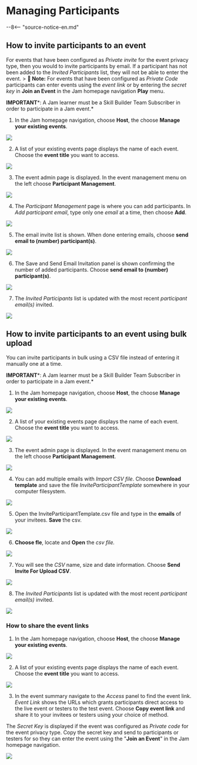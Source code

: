 # Managing Participants

--8<-- "source-notice-en.md"

## How to invite participants to an event

For events that have been configured as *Private invite* for the event privacy type, then you would to invite participants by email. If a participant has not been added to the *Invited Participants* list, they will not be able to enter the event. > **📝 Note:** For events that have been configured as *Private Code* participants can enter events using the *event link* or by entering the *secret key* in **Join an Event** in the Jam homepage navigation **Play** menu.

**IMPORTANT***: A Jam learner must be a Skill Builder Team Subscriber in order to participate in a Jam event.*

1. In the Jam homepage navigation, choose **Host**, the choose **Manage your existing events**.

![](../../images/jam-event-admin-dashboard.jpeg)

2. A list of your existing events page displays the name of each event. Choose the **event title** you want to access.

![](../../images/jam-manage-existing-events.jpeg)

3. The event admin page is displayed. In the event management menu on the left choose **Participant Management**.

![](../../images/jam-invitation-email-p39.jpeg)

4. The *Participant Management* page is where you can add participants. In *Add participant email*, type only one *email* at a time, then choose **Add**.

![](../../images/jam-invitation-email-p39.jpeg)

5. The email invite list is shown. When done entering emails, choose **send email to (number) participant(s)**.

![](../../images/jam-invitation-email-p40.jpeg)

6. The Save and Send Email Invitation panel is shown confirming the number of added participants. Choose **send email to (number) participant(s)**.

![](../../images/jam-invitation-email-p40.jpeg)

7. The *Invited Participants* list is updated with the most recent *participant email(s)* invited.

![](../../images/jam-invitation-email-p40.jpeg)

## How to invite participants to an event using bulk upload

You can invite participants in bulk using a CSV file instead of entering it manually one at a time.

**IMPORTANT***: A Jam learner must be a Skill Builder Team Subscriber in order to participate in a Jam event.*

1. In the Jam homepage navigation, choose **Host**, the choose **Manage your existing events**.

![](../../images/jam-event-list-display.jpeg)

2. A list of your existing events page displays the name of each event. Choose the **event title** you want to access.

![](../../images/jam-event-list-display.jpeg)

3. The event admin page is displayed. In the event management menu on the left choose **Participant Management**.

![](../../images/jam-invitation-email-p41.jpeg)

4. You can add multiple emails with *Import CSV file*. Choose **Download template** and save the file *InviteParticipantTemplate* somewhere in your computer filesystem.

![](../../images/jam-invitation-email-p42.jpeg)

5. Open the InviteParticipantTemplate.csv file and type in the **emails** of your invitees. **Save** the csv.

![](../../images/jam-invitation-email-p42.jpeg)

6. **Choose fle**, locate and **Open** the *csv file.*

![](../../images/jam-csv-import-interface.jpeg)

7. You will see the *CSV* name, size and date information. Choose **Send Invite For Upload CSV**.

![](../../images/jam-invitation-email-p42.jpeg)

8. The *Invited Participants* list is updated with the most recent *participant email(s)* invited.

![](../../images/jam-invitation-email-p43.jpeg)

### How to share the event links

1. In the Jam homepage navigation, choose **Host**, the choose **Manage your existing events**.

![](../../images/jam-host-menu-options.jpeg)

2. A list of your existing events page displays the name of each event. Choose the **event title** you want to access.

![](../../images/jam-invitation-email-p43.jpeg)

3. In the event summary navigate to the *Access* panel to find the event link. *Event Link* shows the URLs which grants participants direct access to the live event or testers to the test event. Choose **Copy event link** and share it to your invitees or testers using your choice of method.

The *Secret Key* is displayed if the event was configured as *Private code* for the event privacy type. Copy the secret key and send to participants or testers for so they can enter the event using the "**Join an Event**" in the Jam homepage navigation.

![](../../images/jam-secret-key-p44.jpeg)
